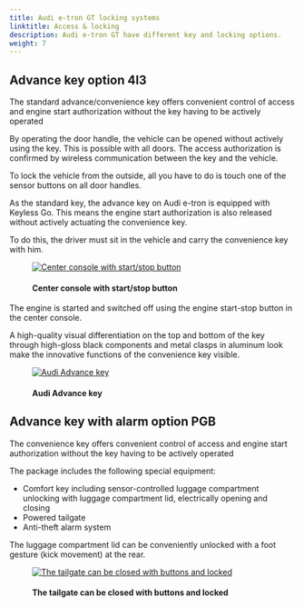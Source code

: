```yaml
---
title: Audi e-tron GT locking systems
linktitle: Access & locking
description: Audi e-tron GT have different key and locking options.
weight: 7
---
```

<!-- markdownlint-disable MD033 -->
## Advance key option 4I3

The standard advance/convenience key offers convenient control of access and engine start authorization without the key having to be actively operated

By operating the door handle, the vehicle can be opened without actively using the key. This is possible with all doors. The access authorization is confirmed by wireless communication between the key and the vehicle. 

To lock the vehicle from the outside, all you have to do is touch one of the sensor buttons on all door handles. 

As the standard key, the advance key on Audi e-tron is equipped with Keyless Go. This means
the engine start authorization is also released without actively actuating the convenience key.

To do this, the driver must sit in the vehicle and carry the convenience key with him.

<figure>
    <a href="https://media.electrichasgoneaudi.net/multimedia/models/e-tron-gt/technology/lockingsystems/startbutton.jpg">
        <img src="https://media.electrichasgoneaudi.net/multimedia/models/e-tron-gt/technology/lockingsystems/startbutton.jpg"
        class="img-fluid" alt="Center console with start/stop button" title="Center console with start/stop button">
    </a>
    <figcaption><h4>Center console with start/stop button</h4></figcaption>
</figure>

The engine is started and switched off using the engine start-stop button in the center console.

A high-quality visual differentiation on the top and bottom of the key through high-gloss black components and metal clasps in aluminum look make the innovative functions of the convenience key visible.

<figure>
    <a href="https://media.electrichasgoneaudi.net/multimedia/models/e-tron-gt/technology/lockingsystems/advancekey.jpg">
        <img src="https://media.electrichasgoneaudi.net/multimedia/models/e-tron-gt/technology/lockingsystems/advancekeys.jpg"
        class="img-fluid" alt="Audi Advance key" title="Audi Advance key">
    </a>
    <figcaption><h4>Audi Advance key</h4></figcaption>
</figure>

## Advance key with alarm option PGB

The convenience key offers convenient control of access and engine start authorization without the key having to be actively operated

The package includes the following special equipment:

- Comfort key including sensor-controlled luggage compartment unlocking with luggage compartment lid, electrically opening and closing 
- Powered tailgate
- Anti-theft alarm system

The luggage compartment lid can be conveniently unlocked with a foot gesture (kick movement) at the rear.

<figure>
    <a href="https://media.electrichasgoneaudi.net/multimedia/models/e-tron-gt/technology/lockingsystems/tailgate_buttons.jpg">
        <img src="https://media.electrichasgoneaudi.net/multimedia/models/e-tron-gt/technology/lockingsystems/tailgate_buttonss.jpg"
        class="img-fluid" alt="The tailgate can be closed with buttons and locked" title="The tailgate can be closed with buttons and locked">
    </a>
    <figcaption><h4>The tailgate can be closed with buttons and locked</h4></figcaption>
</figure>